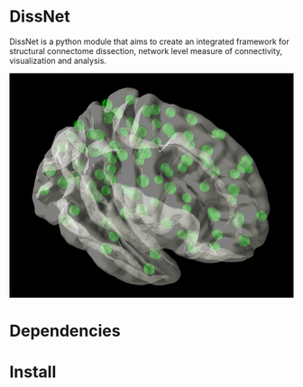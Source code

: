 # DissNet

DissNet is a python module that aims to create an integrated framework for  structural connectome dissection, network level measure of connectivity, visualization and analysis.


![alt text](https://github.com/Davi1990/DissNet/blob/main/image.png?raw=true)

# Dependencies


# Install
